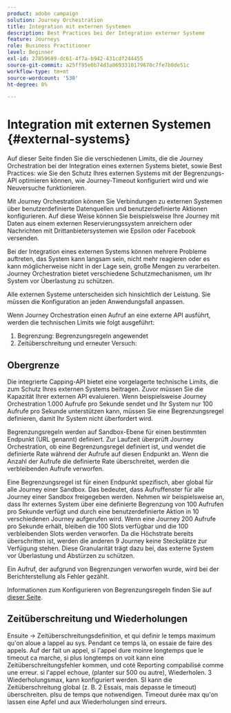 ```yaml
---
product: adobe campaign
solution: Journey Orchestration
title: Integration mit externen Systemen
description: Best Practices bei der Integration externer Systeme
feature: Journeys
role: Business Practitioner
level: Beginner
exl-id: 27859689-dc61-4f7a-b942-431cdf244455
source-git-commit: a25ff95e0b74d3a0693310179670c7fe7b0de51c
workflow-type: tm+mt
source-wordcount: '530'
ht-degree: 0%

---
```


# Integration mit externen Systemen {#external-systems}

Auf dieser Seite finden Sie die verschiedenen Limits, die die Journey Orchestration bei der Integration eines externen Systems bietet, sowie Best Practices: wie Sie den Schutz Ihres externen Systems mit der Begrenzungs-API optimieren können, wie Journey-Timeout konfiguriert wird und wie Neuversuche funktionieren.

Mit Journey Orchestration können Sie Verbindungen zu externen Systemen über benutzerdefinierte Datenquellen und benutzerdefinierte Aktionen konfigurieren. Auf diese Weise können Sie beispielsweise Ihre Journey mit Daten aus einem externen Reservierungssystem anreichern oder Nachrichten mit Drittanbietersystemen wie Epsilon oder Facebook versenden.

Bei der Integration eines externen Systems können mehrere Probleme auftreten, das System kann langsam sein, nicht mehr reagieren oder es kann möglicherweise nicht in der Lage sein, große Mengen zu verarbeiten. Journey Orchestration bietet verschiedene Schutzmechanismen, um Ihr System vor Überlastung zu schützen.

Alle externen Systeme unterscheiden sich hinsichtlich der Leistung. Sie müssen die Konfiguration an jeden Anwendungsfall anpassen.

Wenn Journey Orchestration einen Aufruf an eine externe API ausführt, werden die technischen Limits wie folgt ausgeführt:

1. Begrenzung: Begrenzungsregeln angewendet
2. Zeitüberschreitung und erneuter Versuch:

## Obergrenze

Die integrierte Capping-API bietet eine vorgelagerte technische Limits, die zum Schutz Ihres externen Systems beitragen. Zuvor müssen Sie die Kapazität Ihrer externen API evaluieren. Wenn beispielsweise Journey Orchestration 1.000 Aufrufe pro Sekunde sendet und Ihr System nur 100 Aufrufe pro Sekunde unterstützen kann, müssen Sie eine Begrenzungsregel definieren, damit Ihr System nicht überfordert wird.

Begrenzungsregeln werden auf Sandbox-Ebene für einen bestimmten Endpunkt (URL genannt) definiert. Zur Laufzeit überprüft Journey Orchestration, ob eine Begrenzungsregel definiert ist, und wendet die definierte Rate während der Aufrufe auf diesen Endpunkt an. Wenn die Anzahl der Aufrufe die definierte Rate überschreitet, werden die verbleibenden Aufrufe verworfen.

Eine Begrenzungsregel ist für einen Endpunkt spezifisch, aber global für alle Journey einer Sandbox. Das bedeutet, dass Aufruffenster für alle Journey einer Sandbox freigegeben werden. Nehmen wir beispielsweise an, dass Ihr externes System über eine definierte Begrenzung von 100 Aufrufen pro Sekunde verfügt und durch eine benutzerdefinierte Aktion in 10 verschiedenen Journey aufgerufen wird. Wenn eine Journey 200 Aufrufe pro Sekunde erhält, bleiben die 100 Slots verfügbar und die 100 verbleibenden Slots werden verworfen. Da die Höchstrate bereits überschritten ist, werden die anderen 9 Journey keine Steckplätze zur Verfügung stehen. Diese Granularität trägt dazu bei, das externe System vor Überlastung und Abstürzen zu schützen.

Ein Aufruf, der aufgrund von Begrenzungen verworfen wurde, wird bei der Berichterstellung als Fehler gezählt.

Informationen zum Konfigurieren von Begrenzungsregeln finden Sie auf [dieser Seite](../api/timezone-management.md).

## Zeitüberschreitung und Wiederholungen

Ensuite -> Zeitüberschreitungsdefinition, et qui definir le temps maximum qu&#39;on aloue a lappel au sys. Pendant ce temps là, on essaie de faire des appels. Auf der fait un appel, si l&#39;appel dure moinre longtemps que le timeout ca marche, si plus longtemps on voit kann eine Zeitüberschreitungsfehler kommen, und coté Reporting compabilisé comme une erreur. si l&#39;appel echoue, (planter sur 500 ou autre), Wiederholen. 3 Wiederholungsmax, kann konfiguriert werden. SI kann die Zeitüberschreitung global (z. B. 2 Essais, mais depasse le timeout) überschreiten. plsu de temps que notwendigen. Timeout durée max qu&#39;on lassen eine Apfel und aux Wiederholungen sind erreurs.

